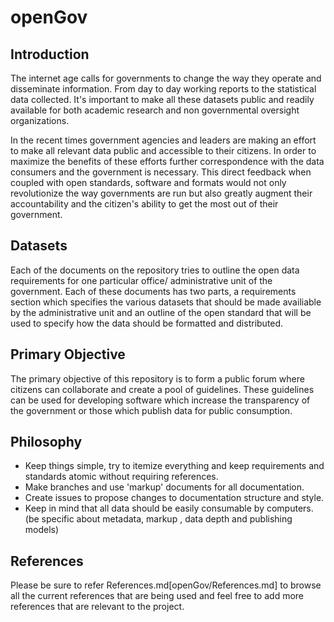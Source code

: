 # openGov

## Introduction 

The internet age calls for governments to change the way they operate and disseminate information. From day to day working reports to the statistical data collected. It's important to make all these datasets public and readily available for both academic research and non governmental oversight organizations. 

In the recent times government agencies and leaders are making an effort to make all relevant data public and accessible to their citizens. In order to maximize the benefits of these efforts further correspondence with the data consumers and the government is necessary. This direct feedback when coupled with open standards, software and formats would not only revolutionize the way governments are run but also greatly augment their accountability and the citizen's ability to get the most out of their government.

## Datasets

Each of the documents on the repository tries to outline the open data requirements for one particular office/ administrative unit of the government. Each of these documents has two parts, a requirements section which specifies the various datasets that should be made availiable by the administrative unit and an outline of the open standard that will be used to specify how the data should be formatted and distributed.

## Primary Objective

The primary objective of this repository is to form a public forum where citizens can collaborate and create a pool of guidelines. These guidelines can be used for developing software which increase the transparency of the government or those which publish data for public consumption.

## Philosophy 

- Keep things simple, try to itemize everything and keep requirements and standards atomic without requiring references.
- Make branches and use 'markup' documents for all documentation.
- Create issues to propose changes to documentation structure and style.
- Keep in mind that all data should be easily consumable by computers.(be specific about metadata, markup , data depth and publishing models)

## References

Please be sure to refer References.md[openGov/References.md] to browse all the current references that are being used and feel free to add more references that are relevant to the project.

 
